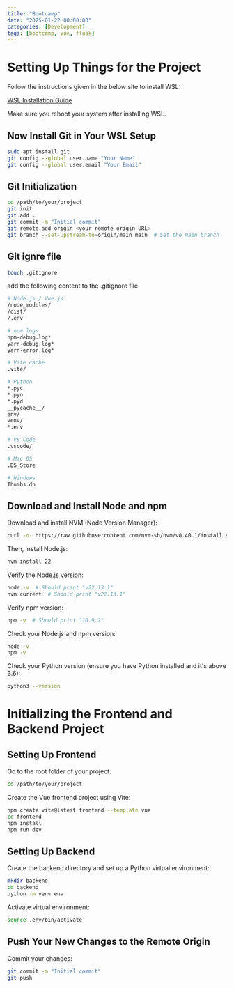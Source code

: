 ```yaml
---
title: "Bootcamp"
date: "2025-01-22 00:00:00"
categories: [Development]
tags: [bootcamp, vue, flask]
---
```


# Setting Up Things for the Project

Follow the instructions given in the below site to install WSL:

[WSL Installation Guide](https://learn.microsoft.com/en-us/windows/wsl/install)

Make sure you reboot your system after installing WSL.

## Now Install Git in Your WSL Setup

```bash
sudo apt install git
git config --global user.name "Your Name"
git config --global user.email "Your Email"
```

## Git Initialization
```bash
cd /path/to/your/project
git init
git add .
git commit -m "Initial commit"
git remote add origin <your remote origin URL>
git branch --set-upstream-to=origin/main main  # Set the main branch
```

## Git ignre file

```bash
touch .gitignore
```


add the following content to the .gitignore file
```bash
# Node.js / Vue.js
/node_modules/
/dist/
/.env

# npm logs
npm-debug.log*
yarn-debug.log*
yarn-error.log*

# Vite cache
.vite/

# Python
*.pyc
*.pyo
*.pyd
__pycache__/
env/
venv/
*.env

# VS Code
.vscode/

# Mac OS
.DS_Store

# Windows
Thumbs.db
```



## Download and Install Node and npm

Download and install NVM (Node Version Manager):

```bash
curl -o- https://raw.githubusercontent.com/nvm-sh/nvm/v0.40.1/install.sh | bash
```

Then, install Node.js:

```bash
nvm install 22
```

Verify the Node.js version:

```bash
node -v  # Should print "v22.13.1"
nvm current  # Should print "v22.13.1"
```

Verify npm version:

```bash
npm -v  # Should print "10.9.2"
```

Check your Node.js and npm version:

```bash
node -v
npm -v
```

Check your Python version (ensure you have Python installed and it's above 3.6):

```bash
python3 --version
```

# Initializing the Frontend and Backend Project

## Setting Up Frontend

Go to the root folder of your project:

```bash
cd /path/to/your/project
```




Create the Vue frontend project using Vite:

```bash
npm create vite@latest frontend --template vue
cd frontend
npm install
npm run dev
```

## Setting Up Backend

Create the backend directory and set up a Python virtual environment:

```bash
mkdir backend
cd backend
python -m venv env
```


Activate virtual environment:

```bash
source .env/bin/activate
```


## Push Your New Changes to the Remote Origin

Commit your changes:

```bash
git commit -m "Initial commit"
git push
```